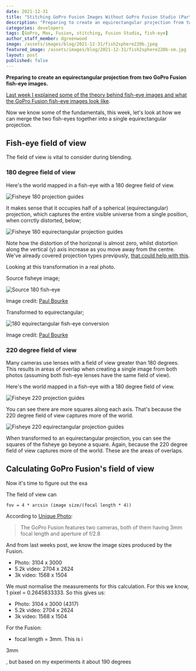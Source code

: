 ```yaml
---
date: 2021-12-31
title: "Stitching GoPro Fusion Images Without GoPro Fusion Studio (Part 3)"
description: "Preparing to create an equirectangular projection from two GoPro Fusion fish-eye images."
categories: developers
tags: [GoPro, Max, Fusion, stitching, Fusion Studio, fish-eye]
author_staff_member: dgreenwood
image: /assets/images/blog/2021-12-31/fish2sphere220b.jpeg
featured_image: /assets/images/blog/2021-12-31/fish2sphere220b-sm.jpg
layout: post
published: false
---
```


**Preparing to create an equirectangular projection from two GoPro Fusion fish-eye images.**

[Last week I explained some of the theory behind fish-eye images and what the GoPro Fusion fish-eye images look like](/blog/2021/gopro-fusion-fisheye-stitching-part-2).

Now we know some of the fundamentals, this week, let's look at how we can merge the two fish-eyes together into a single equirectangular projection.

## Fish-eye field of view

The field of view is vital to consider during blending.

### 180 degree field of view

Here's the world mapped in a fish-eye with a 180 degree field of view.

<img class="img-fluid" src="/assets/images/blog/2021-12-31/fish2sphere180.jpeg" alt="Fisheye 180 projection guides" title="Fisheye 180 projection guides" />

It makes sense that it occupies half of a spherical (equirectangular) projection, which captures the entire visible universe from a single position, when corrctly distorted, below;

<img class="img-fluid" src="/assets/images/blog/2021-12-31/fish2sphere180b.jpeg" alt="Fisheye 180 equirectangular projection guides" title="Fisheye 180 equirectangular projection guides" />

Note how the distortion of the horizonal is almost zero, whilst distortion along the vertical (y) axis increase as you move away from the centre. We've already covered projection types previpusly, [that could help with this](/blog/2021/projection-type-360-photography).

Looking at this transformation in a real photo.

Source fisheye image;

<img class="img-fluid" src="/assets/images/blog/2021-12-31/spherical0.jpeg" alt="Source 180 fish-eye" title="Source 180 fish-eye" />

Image credit: [Paul Bourke](http://paulbourke.net/dome/fish2/)

Transformed to equirectangular;

<img class="img-fluid" src="/assets/images/blog/2021-12-31/spherical1.jpeg" alt="180 equirectangular fish-eye conversion" title="180 equirectangular fish-eye conversion" />

Image credit: [Paul Bourke](http://paulbourke.net/dome/fish2/)

### 220 degree field of view

Many cameras use lenses with a field of view greater than 180 degrees. This results in areas of overlap when creating a single image from both photos (assuming both fish-eye lenses have the same field of view).

Here's the world mapped in a fish-eye with a 180 degree field of view.

<img class="img-fluid" src="/assets/images/blog/2021-12-31/fish2sphere220.jpeg" alt="Fisheye 220 projection guides" title="Fisheye 220 projection guides" />

You can see there are more squares along each axis. That's because the 220 degree field of view captures more of the world.

<img class="img-fluid" src="/assets/images/blog/2021-12-31/fish2sphere220b.jpeg" alt="Fisheye 220 equirectangular projection guides" title="Fisheye 220 equirectangular projection guides" />

When transformed to an equirectangular projection, you can see the squares of the fisheye go beyone a square. Again, because the 220 degree field of view captures more of the world. These are the areas of overlaps.

## Calculating GoPro Fusion's field of view

Now it's time to figure out the exa

The field of view can

```
fov = 4 * arcsin (image size/(focal length * 4))
```

According to [Unique Photo](https://www.uniquephoto.com/goprofusion):

> The GoPro Fusion features two cameras, both of them having 3mm focal length and aperture of f/2.8

And from last weeks post, we know the image sizes produced by the Fusion.

* Photo: 3104 x 3000
* 5.2k video: 2704 x 2624
* 3k video: 1568 x 1504

We must normalise the measurements for this calculation. For this we know, 1 pixel = 0.2645833333. So this gives us:

* Photo: 3104 x 3000 (4317)
* 5.2k video: 2704 x 2624
* 3k video: 1568 x 1504



For the Fusion:

* focal length = 3mm. This is i


3mm

, but based on my experiments it about 190 degrees
